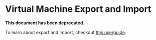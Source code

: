 # Virtual Machine Export and Import 

**This document has been deprecated.**

To learn about export and Import, checkout [this userguide](../user_guide/export_import.md).
